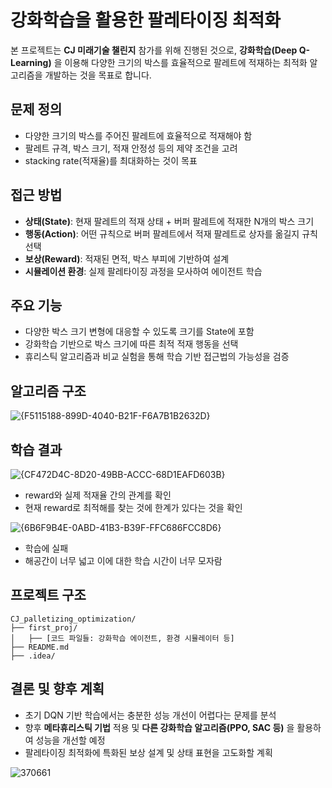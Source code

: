 # 강화학습을 활용한 팔레타이징 최적화

본 프로젝트는 **CJ 미래기술 챌린지** 참가를 위해 진행된 것으로, **강화학습(Deep Q-Learning)** 을 이용해 다양한 크기의 박스를 효율적으로 팔레트에 적재하는 최적화 알고리즘을 개발하는 것을 목표로 합니다.

## 문제 정의
- 다양한 크기의 박스를 주어진 팔레트에 효율적으로 적재해야 함
- 팔레트 규격, 박스 크기, 적재 안정성 등의 제약 조건을 고려
- stacking rate(적재율)를 최대화하는 것이 목표

## 접근 방법
- **상태(State)**: 현재 팔레트의 적재 상태 + 버퍼 팔레트에 적재한 N개의 박스 크기
- **행동(Action)**: 어떤 규칙으로 버퍼 팔레트에서 적재 팔레트로 상자를 옮길지 규칙 선택
- **보상(Reward)**: 적재된 면적, 박스 부피에 기반하여 설계
- **시뮬레이션 환경**: 실제 팔레타이징 과정을 모사하여 에이전트 학습

## 주요 기능
- 다양한 박스 크기 변형에 대응할 수 있도록 크기를 State에 포함
- 강화학습 기반으로 박스 크기에 따른 최적 적재 행동을 선택
- 휴리스틱 알고리즘과 비교 실험을 통해 학습 기반 접근법의 가능성을 검증

## 알고리즘 구조
![{F5115188-899D-4040-B21F-F6A7B1B2632D}](https://github.com/user-attachments/assets/7ed8363f-f5fb-4659-9af2-d954350966aa)

## 학습 결과

![{CF472D4C-8D20-49BB-ACCC-68D1EAFD603B}](https://github.com/user-attachments/assets/47f5c4f6-5463-40c6-b575-f32028c514ab)
- reward와 실제 적재율 간의 관계를 확인
- 현재 reward로 최적해를 찾는 것에 한계가 있다는 것을 확인

![{6B6F9B4E-0ABD-41B3-B39F-FFC686FCC8D6}](https://github.com/user-attachments/assets/430ec661-3fa0-400a-afbd-43baaff50fad)
- 학습에 실패
- 해공간이 너무 넓고 이에 대한 학습 시간이 너무 모자람


## 프로젝트 구조
```
CJ_palletizing_optimization/
├── first_proj/
│   ├── [코드 파일들: 강화학습 에이전트, 환경 시뮬레이터 등]
├── README.md
├── .idea/
```

## 결론 및 향후 계획
- 초기 DQN 기반 학습에서는 충분한 성능 개선이 어렵다는 문제를 분석
- 향후 **메타휴리스틱 기법** 적용 및 **다른 강화학습 알고리즘(PPO, SAC 등)** 을 활용하여 성능을 개선할 예정
- 팔레타이징 최적화에 특화된 보상 설계 및 상태 표현을 고도화할 계획

![370661](https://github.com/user-attachments/assets/db50845e-606c-422a-88ef-b8cf42a5320a)

